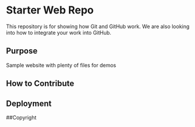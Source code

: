 # Starter Web Repo

This repository is for showing how Git and GitHub work.
We are also looking into how to integrate your work into GitHub.

## Purpose

Sample website with plenty of files for demos

## How to Contribute

## Deployment

##Copyright